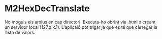 # M2HexDecTranslate
No moguis els arxius en cap directori. Executa-ho obrint via .html o creant un servidor local (127.x.x.1).
L'aplicaió pot trigar ja que es té que càrregar la llista de valors.
